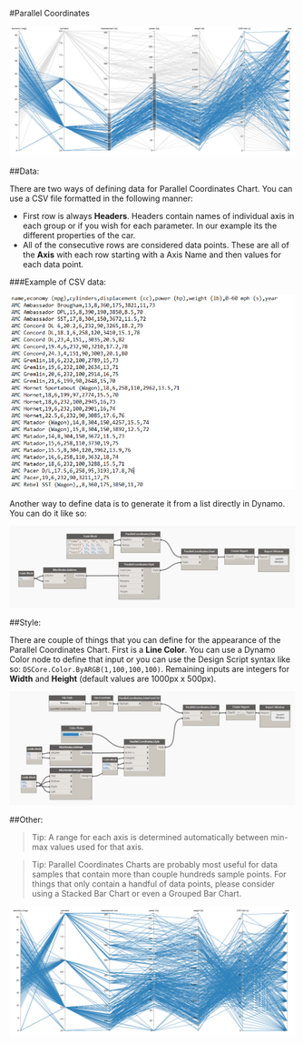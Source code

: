 #Parallel Coordinates

![](parallelCoordinates/pcImage.PNG)

##Data:

There are two ways of defining data for Parallel Coordinates Chart. You can use a CSV file formatted in the following manner: 

* First row is always <b>Headers</b>. Headers contain names of individual axis in each group or if you wish for each parameter. In our example its the different properties of the car.
* All of the consecutive rows are considered data points. These are all of the <b>Axis</b> with each row starting with a Axis Name and then values for each data point. 

###Example of CSV data:

![](parallelCoordinates/pcData.PNG)

Another way to define data is to generate it from a list directly in Dynamo. You can do it like so: 

![](parallelCoordinates/pcDataManual.PNG)

##Style:

There are couple of things that you can define for the appearance of the Parallel Coordinates Chart. First is a <b>Line Color</b>. You can use a Dynamo Color node to define that input or you can use the Design Script syntax like so: `DSCore.Color.ByARGB(1,100,100,100)`. Remaining inputs are integers for <b>Width</b> and <b>Height</b> (default values are 1000px x 500px). 

![](parallelCoordinates/pcStyle.PNG)

##Other:

<blockquote>
Tip: A range for each axis is determined automatically between min-max values used for that axis.
</blockquote>
<blockquote>
Tip: Parallel Coordinates Charts are probably most useful for data samples that contain more than couple hundreds sample points. For things that only contain a handful of data points, please consider using a Stacked Bar Chart or even a Grouped Bar Chart.
</blockquote>

![](parallelCoordinates/pcAnimation.gif)
